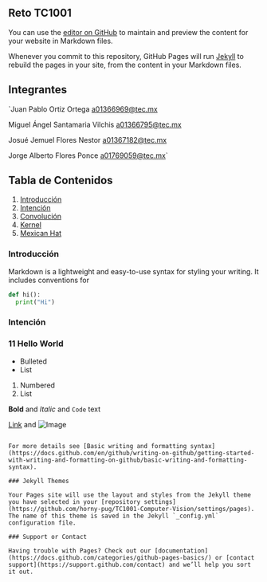 ## Reto TC1001

You can use the [editor on GitHub](https://github.com/horny-pug/TC1001-Computer-Vision/edit/main/docs/index.md) to maintain and preview the content for your website in Markdown files.

Whenever you commit to this repository, GitHub Pages will run [Jekyll](https://jekyllrb.com/) to rebuild the pages in your site, from the content in your Markdown files.

## Integrantes

`Juan Pablo Ortiz Ortega
a01366969@tec.mx

Miguel Ángel Santamaria Vilchis
a01366795@tec.mx

Josué Jemuel Flores Nestor
a01367182@tec.mx

Jorge Alberto Flores Ponce
a01769059@tec.mx`



## Tabla de Contenidos

1. [Introducción](#Introducción)
2. [Intención](#Intención)
3. [Convolución](#Convolución)
4. [Kernel](#Kernel)
5. [Mexican Hat](#Mexican-Hat)



### Introducción

Markdown is a lightweight and easy-to-use syntax for styling your writing. It includes conventions for

``` py
def hi():
  print("Hi")
```


### Intención


### 11 Hello World

-   Bulleted
-   List

1. Numbered
2. List

**Bold** and _Italic_ and `Code` text

[Link](url) and ![Image](src)
```

For more details see [Basic writing and formatting syntax](https://docs.github.com/en/github/writing-on-github/getting-started-with-writing-and-formatting-on-github/basic-writing-and-formatting-syntax).

### Jekyll Themes

Your Pages site will use the layout and styles from the Jekyll theme you have selected in your [repository settings](https://github.com/horny-pug/TC1001-Computer-Vision/settings/pages). The name of this theme is saved in the Jekyll `_config.yml` configuration file.

### Support or Contact

Having trouble with Pages? Check out our [documentation](https://docs.github.com/categories/github-pages-basics/) or [contact support](https://support.github.com/contact) and we’ll help you sort it out.
